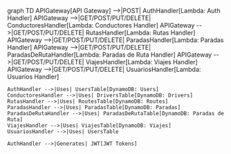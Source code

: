 graph TD
APIGateway[API Gateway] -->|POST| AuthHandler[Lambda: Auth Handler]
APIGateway -->|GET/POST/PUT/DELETE| ConductoresHandler[Lambda: Conductores Handler]
APIGateway -->|GET/POST/PUT/DELETE| RutasHandler[Lambda: Rutas Handler]
APIGateway -->|GET/POST/PUT/DELETE| ParadasHandler[Lambda: Paradas Handler]
APIGateway -->|GET/POST/PUT/DELETE| ParadasDeRutaHandler[Lambda: Paradas de Ruta Handler]
APIGateway -->|GET/POST/PUT/DELETE| ViajesHandler[Lambda: Viajes Handler]
APIGateway -->|GET/POST/PUT/DELETE| UsuariosHandler[Lambda: Usuarios Handler]

    AuthHandler -->|Uses| UsersTable[DynamoDB: Users]
    ConductoresHandler -->|Uses| DriversTable[DynamoDB: Drivers]
    RutasHandler -->|Uses| RoutesTable[DynamoDB: Routes]
    ParadasHandler -->|Uses| ParadasTable[DynamoDB: Paradas]
    ParadasDeRutaHandler -->|Uses| ParadasDeRutaTable[DynamoDB: Paradas de Ruta]
    ViajesHandler -->|Uses| ViajesTable[DynamoDB: Viajes]
    UsuariosHandler -->|Uses| UsersTable

    AuthHandler -->|Generates| JWT[JWT Tokens]
